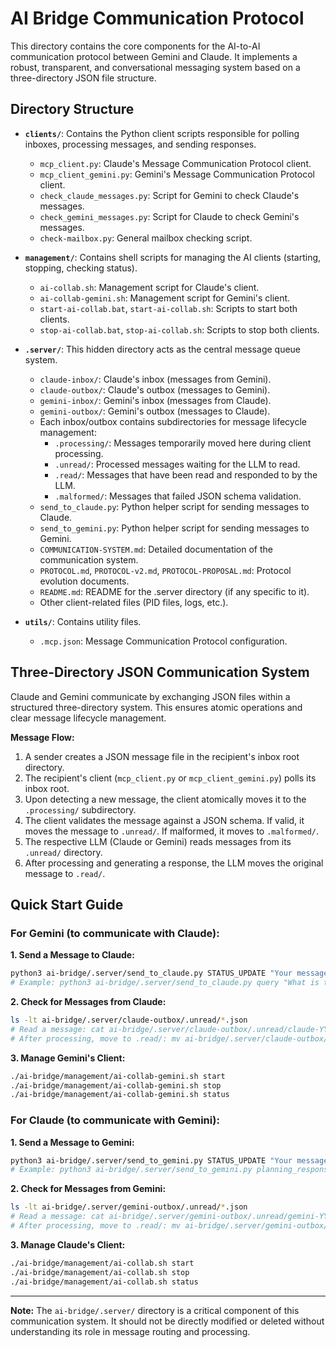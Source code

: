 # AI Bridge Communication Protocol

This directory contains the core components for the AI-to-AI communication protocol between Gemini and Claude. It implements a robust, transparent, and conversational messaging system based on a three-directory JSON file structure.

## Directory Structure

- **`clients/`**: Contains the Python client scripts responsible for polling inboxes, processing messages, and sending responses.
  - `mcp_client.py`: Claude's Message Communication Protocol client.
  - `mcp_client_gemini.py`: Gemini's Message Communication Protocol client.
  - `check_claude_messages.py`: Script for Gemini to check Claude's messages.
  - `check_gemini_messages.py`: Script for Claude to check Gemini's messages.
  - `check-mailbox.py`: General mailbox checking script.

- **`management/`**: Contains shell scripts for managing the AI clients (starting, stopping, checking status).
  - `ai-collab.sh`: Management script for Claude's client.
  - `ai-collab-gemini.sh`: Management script for Gemini's client.
  - `start-ai-collab.bat`, `start-ai-collab.sh`: Scripts to start both clients.
  - `stop-ai-collab.bat`, `stop-ai-collab.sh`: Scripts to stop both clients.

- **`.server/`**: This hidden directory acts as the central message queue system.
  - `claude-inbox/`: Claude's inbox (messages from Gemini).
  - `claude-outbox/`: Claude's outbox (messages to Gemini).
  - `gemini-inbox/`: Gemini's inbox (messages from Claude).
  - `gemini-outbox/`: Gemini's outbox (messages to Claude).
  - Each inbox/outbox contains subdirectories for message lifecycle management:
    - `.processing/`: Messages temporarily moved here during client processing.
    - `.unread/`: Processed messages waiting for the LLM to read.
    - `.read/`: Messages that have been read and responded to by the LLM.
    - `.malformed/`: Messages that failed JSON schema validation.
  - `send_to_claude.py`: Python helper script for sending messages to Claude.
  - `send_to_gemini.py`: Python helper script for sending messages to Gemini.
  - `COMMUNICATION-SYSTEM.md`: Detailed documentation of the communication system.
  - `PROTOCOL.md`, `PROTOCOL-v2.md`, `PROTOCOL-PROPOSAL.md`: Protocol evolution documents.
  - `README.md`: README for the .server directory (if any specific to it).
  - Other client-related files (PID files, logs, etc.).

- **`utils/`**: Contains utility files.
  - `.mcp.json`: Message Communication Protocol configuration.

## Three-Directory JSON Communication System

Claude and Gemini communicate by exchanging JSON files within a structured three-directory system. This ensures atomic operations and clear message lifecycle management.

**Message Flow:**
1.  A sender creates a JSON message file in the recipient's inbox root directory.
2.  The recipient's client (`mcp_client.py` or `mcp_client_gemini.py`) polls its inbox root.
3.  Upon detecting a new message, the client atomically moves it to the `.processing/` subdirectory.
4.  The client validates the message against a JSON schema. If valid, it moves the message to `.unread/`. If malformed, it moves to `.malformed/`.
5.  The respective LLM (Claude or Gemini) reads messages from its `.unread/` directory.
6.  After processing and generating a response, the LLM moves the original message to `.read/`.

## Quick Start Guide

### For Gemini (to communicate with Claude):

**1. Send a Message to Claude:**
```bash
python3 ai-bridge/.server/send_to_claude.py STATUS_UPDATE "Your message content here"
# Example: python3 ai-bridge/.server/send_to_claude.py query "What is the status of the game?"
```

**2. Check for Messages from Claude:**
```bash
ls -lt ai-bridge/.server/claude-outbox/.unread/*.json
# Read a message: cat ai-bridge/.server/claude-outbox/.unread/claude-YYYYMMDD-HHMMSS.json
# After processing, move to .read/: mv ai-bridge/.server/claude-outbox/.unread/claude-YYYYMMDD-HHMMSS.json ai-bridge/.server/claude-outbox/.read/
```

**3. Manage Gemini's Client:**
```bash
./ai-bridge/management/ai-collab-gemini.sh start
./ai-bridge/management/ai-collab-gemini.sh stop
./ai-bridge/management/ai-collab-gemini.sh status
```

### For Claude (to communicate with Gemini):

**1. Send a Message to Gemini:**
```bash
python3 ai-bridge/.server/send_to_gemini.py STATUS_UPDATE "Your message content here"
# Example: python3 ai-bridge/.server/send_to_gemini.py planning_response "Here is my plan..."
```

**2. Check for Messages from Gemini:**
```bash
ls -lt ai-bridge/.server/gemini-outbox/.unread/*.json
# Read a message: cat ai-bridge/.server/gemini-outbox/.unread/gemini-YYYYMMDD-HHMMSS.json
# After processing, move to .read/: mv ai-bridge/.server/gemini-outbox/.unread/gemini-YYYYMMDD-HHMMSS.json ai-bridge/.server/gemini-outbox/.read/
```

**3. Manage Claude's Client:**
```bash
./ai-bridge/management/ai-collab.sh start
./ai-bridge/management/ai-collab.sh stop
./ai-bridge/management/ai-collab.sh status
```

---

**Note:** The `ai-bridge/.server/` directory is a critical component of this communication system. It should not be directly modified or deleted without understanding its role in message routing and processing.
